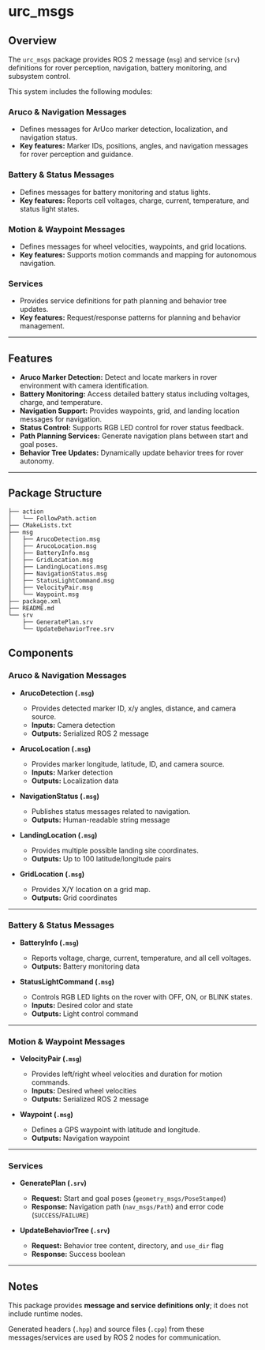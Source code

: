 # urc_msgs

## Overview

The `urc_msgs` package provides ROS 2 message (`msg`) and service (`srv`) definitions for rover perception, navigation, battery monitoring, and subsystem control.

This system includes the following modules:

### Aruco & Navigation Messages
- Defines messages for ArUco marker detection, localization, and navigation status.  
- **Key features:** Marker IDs, positions, angles, and navigation messages for rover perception and guidance.

### Battery & Status Messages
- Defines messages for battery monitoring and status lights.  
- **Key features:** Reports cell voltages, charge, current, temperature, and status light states.

### Motion & Waypoint Messages
- Defines messages for wheel velocities, waypoints, and grid locations.  
- **Key features:** Supports motion commands and mapping for autonomous navigation.

### Services
- Provides service definitions for path planning and behavior tree updates.  
- **Key features:** Request/response patterns for planning and behavior management.

---

## Features

- **Aruco Marker Detection:** Detect and locate markers in rover environment with camera identification.  
- **Battery Monitoring:** Access detailed battery status including voltages, charge, and temperature.  
- **Navigation Support:** Provides waypoints, grid, and landing location messages for navigation.  
- **Status Control:** Supports RGB LED control for rover status feedback.  
- **Path Planning Services:** Generate navigation plans between start and goal poses.  
- **Behavior Tree Updates:** Dynamically update behavior trees for rover autonomy.

---

## Package Structure

```
├── action
│   └── FollowPath.action
├── CMakeLists.txt
├── msg
│   ├── ArucoDetection.msg
│   ├── ArucoLocation.msg
│   ├── BatteryInfo.msg
│   ├── GridLocation.msg
│   ├── LandingLocations.msg
│   ├── NavigationStatus.msg
│   ├── StatusLightCommand.msg
│   ├── VelocityPair.msg
│   └── Waypoint.msg
├── package.xml
├── README.md
└── srv
    ├── GeneratePlan.srv
    └── UpdateBehaviorTree.srv
```

## Components

### Aruco & Navigation Messages

- **ArucoDetection (`.msg`)**  
  - Provides detected marker ID, x/y angles, distance, and camera source.  
  - **Inputs:** Camera detection  
  - **Outputs:** Serialized ROS 2 message  

- **ArucoLocation (`.msg`)**  
  - Provides marker longitude, latitude, ID, and camera source.  
  - **Inputs:** Marker detection  
  - **Outputs:** Localization data  

- **NavigationStatus (`.msg`)**  
  - Publishes status messages related to navigation.  
  - **Outputs:** Human-readable string message  

- **LandingLocation (`.msg`)**  
  - Provides multiple possible landing site coordinates.  
  - **Outputs:** Up to 100 latitude/longitude pairs  

- **GridLocation (`.msg`)**  
  - Provides X/Y location on a grid map.  
  - **Outputs:** Grid coordinates  

---

### Battery & Status Messages

- **BatteryInfo (`.msg`)**  
  - Reports voltage, charge, current, temperature, and all cell voltages.  
  - **Outputs:** Battery monitoring data  

- **StatusLightCommand (`.msg`)**  
  - Controls RGB LED lights on the rover with OFF, ON, or BLINK states.  
  - **Inputs:** Desired color and state  
  - **Outputs:** Light control command  

---

### Motion & Waypoint Messages

- **VelocityPair (`.msg`)**  
  - Provides left/right wheel velocities and duration for motion commands.  
  - **Inputs:** Desired wheel velocities  
  - **Outputs:** Serialized ROS 2 message  

- **Waypoint (`.msg`)**  
  - Defines a GPS waypoint with latitude and longitude.  
  - **Outputs:** Navigation waypoint  

---

### Services

- **GeneratePlan (`.srv`)**  
  - **Request:** Start and goal poses (`geometry_msgs/PoseStamped`)  
  - **Response:** Navigation path (`nav_msgs/Path`) and error code (`SUCCESS`/`FAILURE`)  

- **UpdateBehaviorTree (`.srv`)**  
  - **Request:** Behavior tree content, directory, and `use_dir` flag  
  - **Response:** Success boolean  

---

## Notes

This package provides **message and service definitions only**; it does not include runtime nodes.  

Generated headers (`.hpp`) and source files (`.cpp`) from these messages/services are used by ROS 2 nodes for communication.

